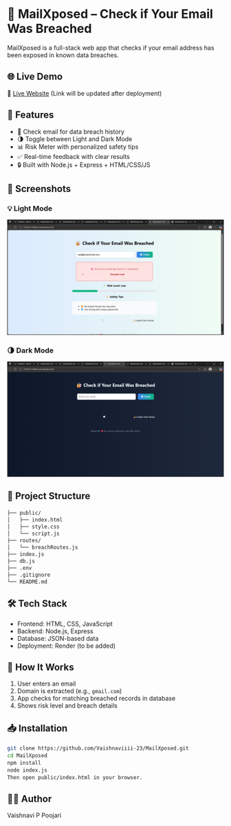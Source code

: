# 🔐 MailXposed – Check if Your Email Was Breached

MailXposed is a full-stack web app that checks if your email address has been exposed in known data breaches.

## 🌐 Live Demo
🔗 [Live Website](https://mailxposed.onrender.com) (Link will be updated after deployment)

## 🚀 Features

- 📧 Check email for data breach history  
- 🌗 Toggle between Light and Dark Mode  
- 📊 Risk Meter with personalized safety tips  
- ✅ Real-time feedback with clear results  
- 🔒 Built with Node.js + Express + HTML/CSS/JS  

## 📸 Screenshots

### 💡 Light Mode  
![Light Mode](assets/light-mode.png)

### 🌗 Dark Mode  
![Dark Mode](assets/dark-mode.png)

## 📁 Project Structure

```MailXposed/
├── public/
│   ├── index.html
│   ├── style.css
│   └── script.js
├── routes/
│   └── breachRoutes.js
├── index.js
├── db.js
├── .env
├── .gitignore
└── README.md
```
## 🛠️ Tech Stack

- Frontend: HTML, CSS, JavaScript
- Backend: Node.js, Express
- Database: JSON-based data
- Deployment: Render (to be added)

## 🧠 How It Works

1. User enters an email
2. Domain is extracted (e.g., `gmail.com`)
3. App checks for matching breached records in database
4. Shows risk level and breach details

## 📥 Installation

```bash
git clone https://github.com/Vaishnaviiii-23/MailXposed.git
cd MailXposed
npm install
node index.js
Then open public/index.html in your browser.
```
## 🧑‍💻 Author
Vaishnavi P Poojari

